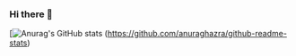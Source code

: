 ### Hi there 👋

[![Anurag's GitHub stats](https://github-readme-stats.vercel.app/api?username=phamquochuy98&count_private=true&show_icons=true&theme=radical)
(https://github.com/anuraghazra/github-readme-stats)
